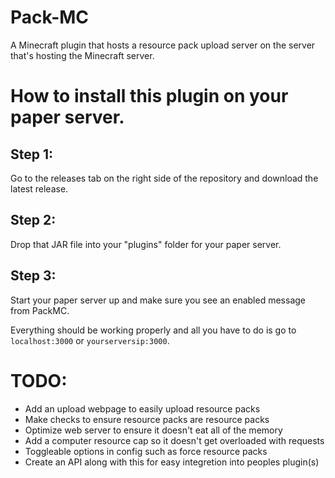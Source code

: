 # Pack-MC
A Minecraft plugin that hosts a resource pack upload server on the server that's hosting the Minecraft server. 

# How to install this plugin on your paper server.

## Step 1:
Go to the releases tab on the right side of the repository and download the latest release.

## Step 2:
Drop that JAR file into your "plugins" folder for your paper server.

## Step 3:
Start your paper server up and make sure you see an enabled message from PackMC.

Everything should be working properly and all you have to do is go to ``localhost:3000`` or ``yourserversip:3000``.


# TODO:
- Add an upload webpage to easily upload resource packs
- Make checks to ensure resource packs are resource packs
- Optimize web server to ensure it doesn't eat all of the memory
- Add a computer resource cap so it doesn't get overloaded with requests
- Toggleable options in config such as force resource packs
- Create an API along with this for easy integretion into peoples plugin(s)
